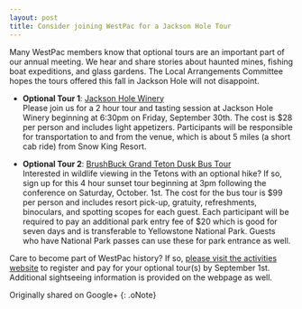 ```yaml
---
layout: post
title: Consider joining WestPac for a Jackson Hole Tour
---
```


Many WestPac members know that optional tours are an important part of our annual meeting.  We hear and share stories about haunted mines, fishing boat expeditions, and glass gardens.  The Local Arrangements Committee hopes the tours offered this fall in Jackson Hole will not disappoint.

- **Optional Tour 1**:  [Jackson Hole Winery](http://jacksonholewinery.com/)  
 Please join us for a 2 hour tour and tasting session at Jackson Hole Winery beginning at 6:30pm on Friday, September 30th.  The cost is $28 per person and includes light appetizers.  Participants will  be responsible for transportation to and from the venue, which is about 5 miles (a short cab ride) from Snow King Resort.

- **Optional Tour 2**:  [BrushBuck Grand Teton Dusk Bus Tour](http://www.brushbucktours.com/grand-teton-tours/grand-teton-dawn-or-dusk-four-hour-tour/)  
Interested in wildlife viewing in the Tetons with an optional hike?  If so, sign up for this 4 hour sunset tour beginning at 3pm following the conference on Saturday, October. 1st.  The cost for the bus tour is $99 per person and includes resort pick-up, gratuity, refreshments, binoculars, and spotting scopes for each guest.  Each participant will be required to pay an additional park entry fee of $20 which is good for seven days and is transferable to Yellowstone National Park. Guests who have National Park passes can use these for park entrance as well.

Care to become part of WestPac history?  If so, [please visit the activities website](http://www.aallnet.org/chapter/westpac/thisyear/activities.asp) to register and pay for your optional tour(s) by September 1st.  Additional sightseeing information is provided on the webpage as well.

Originally shared on Google+
{: .oNote}

